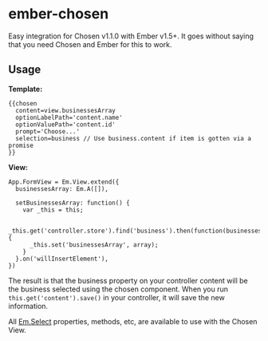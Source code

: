 ember-chosen
============

Easy integration for Chosen v1.1.0 with Ember v1.5+. It goes without saying that you need Chosen and Ember for this to work.

Usage
------

**Template:**

```
{{chosen
  content=view.businessesArray
  optionLabelPath='content.name'
  optionValuePath='content.id'
  prompt='Choose...'
  selection=business // Use business.content if item is gotten via a promise
}}
```

**View:**

```
App.FormView = Em.View.extend({
  businessesArray: Em.A([]),
  
  setBusinessesArray: function() {
    var _this = this;
    
    _this.get('controller.store').find('business').then(function(businesses) {
      _this.set('businessesArray', array);
    }
  }.on('willInsertElement'),
})
```

The result is that the business property on your controller content will be the business selected using the chosen component. When you run `this.get('content').save()` in your controller, it will save the new information.

All [Em.Select](http://emberjs.com/api/classes/Ember.Select) properties, methods, etc, are available to use with the Chosen View.
